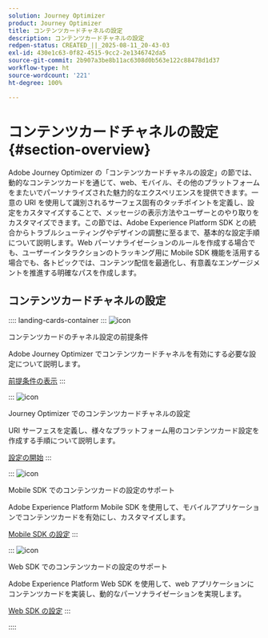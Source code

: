 ```yaml
---
solution: Journey Optimizer
product: Journey Optimizer
title: コンテンツカードチャネルの設定
description: コンテンツカードチャネルの設定
redpen-status: CREATED_||_2025-08-11_20-43-03
exl-id: 430e1c63-0f82-4515-9cc2-2e1346742da5
source-git-commit: 2b907a3be8b11ac6308d0b563e122c88478d1d37
workflow-type: ht
source-wordcount: '221'
ht-degree: 100%

---
```


# コンテンツカードチャネルの設定{#section-overview}

Adobe Journey Optimizer の「コンテンツカードチャネルの設定」の節では、動的なコンテンツカードを通じて、web、モバイル、その他のプラットフォームをまたいでパーソナライズされた魅力的なエクスペリエンスを提供できます。一意の URI を使用して識別されるサーフェス固有のタッチポイントを定義し、設定をカスタマイズすることで、メッセージの表示方法やユーザーとのやり取りをカスタマイズできます。この節では、Adobe Experience Platform SDK との統合からトラブルシューティングやデザインの調整に至るまで、基本的な設定手順について説明します。Web パーソナライゼーションのルールを作成する場合でも、ユーザーインタラクションのトラッキング用に Mobile SDK 機能を活用する場合でも、各トピックでは、コンテンツ配信を最適化し、有意義なエンゲージメントを推進する明確なパスを作成します。

## コンテンツカードチャネルの設定

:::: landing-cards-container
:::
![icon](https://cdn.experienceleague.adobe.com/icons/gear.svg?lang=ja)

コンテンツカードのチャネル設定の前提条件

Adobe Journey Optimizer でコンテンツカードチャネルを有効にする必要な設定について説明します。

[前提条件の表示](../using/content-card/content-card-configuration-prereq.md)
:::

:::
![icon](https://cdn.experienceleague.adobe.com/icons/circle-play.svg)

Journey Optimizer でのコンテンツカードチャネルの設定

URI サーフェスを定義し、様々なプラットフォーム用のコンテンツカード設定を作成する手順について説明します。

[設定の開始](../using/content-card/content-card-configuration.md)
:::

:::
![icon](https://cdn.experienceleague.adobe.com/icons/code-branch.svg?lang=ja)

Mobile SDK でのコンテンツカードの設定のサポート

Adobe Experience Platform Mobile SDK を使用して、モバイルアプリケーションでコンテンツカードを有効にし、カスタマイズします。

[Mobile SDK の設定](../using/content-card/content-card-lp.md)
:::

:::
![icon](https://cdn.experienceleague.adobe.com/icons/code-branch.svg?lang=ja)

Web SDK でのコンテンツカードの設定のサポート

Adobe Experience Platform Web SDK を使用して、web アプリケーションにコンテンツカードを実装し、動的なパーソナライゼーションを実現します。

[Web SDK の設定](../using/content-card/content-card-configuration-sdk.md)
:::

::::
